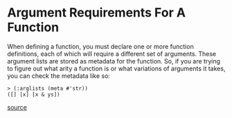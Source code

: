 # Argument Requirements For A Function

When defining a function, you must declare one or more function definitions,
each of which will require a different set of arguments. These argument
lists are stored as metadata for the function. So, if you are trying to
figure out what arity a function is or what variations of arguments it
takes, you can check the metadata like so:

```
> (:arglists (meta #'str))
([] [x] [x & ys])
```

[source](http://stackoverflow.com/questions/1696693/clojure-how-to-find-out-the-arity-of-function-at-runtime)
